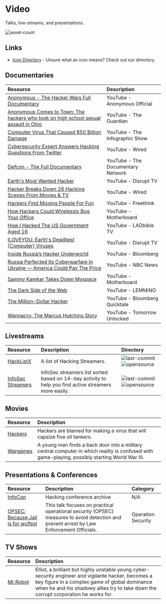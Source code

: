 # Video

Talks, live-streams, and presentations.

![asset-count](https://img.shields.io/badge/Tools%20%26%20Resources%20Availalbe-24-947cb0?style=for-the-badge)

## Links <!-- {docsify-ignore} -->

- [Icon Directory](../ICONS.md) - Unsure what an icon means? Check out our directory.

## Documentaries

| Resource | Description | 
| :--- | :--- | 
| [Anonymous - The Hacker Wars Full Documentary](https://youtu.be/ku9edEKvGuY) | YouTube - Anonymous Official |
| [Anonymous Comes to Town: The hackers who took on high school sexual assault in Ohio](https://youtu.be/3pJyMC5lKds) | YouTube - The Guardian |
| [Computer Virus That Caused $50 Billion Damage](https://youtu.be/cRH-khasTfg) | YouTube - The Infographic Show |
| [Cybersecurity Expert Answers Hacking Questions From Twitter](https://youtu.be/b52cfb6lweU) | YouTube - Wired |
| [Defcon - The Full Documentary](https://youtu.be/3ctQOmjQyYg) | YouTube - The Documentary Network |
| [Earth's Most Wanted Hacker](https://youtu.be/PlbUYl67LTY/) | YouTube - Disrupt TV |
| [Hacker Breaks Down 26 Hacking Scenes From Movies & TV](https://youtu.be/GWKB2AeUR04) | YouTube - Wired |
| [Hackers Find Missing People For Fun](https://youtu.be/2puBmXfi9Z0) | YouTube - Freethink |
| [How Hackers Could Wirelessly Bug Your Office](https://youtu.be/5GnMj5cus4A) | YouTube - Motherboard |
| [How I Hacked The US Government Aged 16](https://youtu.be/HXXoO0FwUKQ) | YouTube - LADbible TV |
| [ILOVEYOU: Earth's Deadliest [Computer] Viruses](https://youtu.be/soZyb6lMx4c) | YouTube - Disrupt TV |
| [Inside Russia’s Hacker Underworld](https://youtu.be/GWKB2AeUR04) | YouTube - Bloomberg |
| [Russia Perfected Its Cyberwarfare In Ukraine — America Could Pay The Price](https://youtu.be/nW__A5V-EmQ) | YouTube - NBC News |
| [Sammy Kamkar Takes Down Myspace](https://youtu.be/DtnuaHl378M) | YouTube - Motherboard |
| [The Dark Side of the Web](https://youtu.be/mUP0tx7Ib2w) | YouTube - LEMMiNO |
| [The Million-Dollar Hacker](https://youtu.be/icyTUMjlvMg) | YouTube - Bloomberg Quicktale |
| [Wannacry: The Marcus Hutchins Story](https://youtu.be/vveLaA-z3-o) | YouTube - Tomorrow Unlocked |


## Livestreams

| Resource | Description | Directory |
| :--- | :--- | :--- |
| [HackListX](https://hacklistx.github.io/) | A list of Hacking Streamers. | ![last-commit](https://img.shields.io/github/last-commit/HackListX/HackListX.github.io?color=947cb0&style=flat-square) ![opensource](https://raw.githubusercontent.com/InfosecHouse/InfosecHouse/main/icons/opensource.png) |
| [InfoSec Streamers](https://infosecstreams.github.io) | InfoSec streamers list sorted based on 14-day activity to help you find active streamers more easily. | ![last-commit](https://img.shields.io/github/last-commit/infosecstreams/infosecstreams.github.io?color=947cb0&style=flat-square) ![opensource](https://raw.githubusercontent.com/InfosecHouse/InfosecHouse/main/icons/opensource.png) |

## Movies

| Resource | Description | 
| :--- | :--- | 
| [Hackers](https://youtu.be/5T_CqqjOPDc) | Hackers are blamed for making a virus that will capsize five oil tankers. | 
| [Wargames](https://www.imdb.com/title/tt0086567/) | A young man finds a back door into a military central computer in which reality is confused with game-playing, possibly starting World War III. |

## Presentations & Conferences

| Resource | Description | Category |
| :--- | :--- | :--- |
| [InfoCon](https://infocon.org/) | Hacking conference archive | N/A |
| [OPSEC: Because Jail is for wuftpd](https://www.youtube.com/watch?v=9XaYdCdwiWU) | This talk focuses on practical operational security (OPSEC) measures to avoid detection and prevent arrest by Law Enforcement Officials. | Operation Security |

## TV Shows

| Resource | Description | 
| :--- | :--- | 
| [Mr.Robot](https://www.imdb.com/title/tt4158110/) | Elliot, a brilliant but highly unstable young cyber-security engineer and vigilante hacker, becomes a key figure in a complex game of global dominance when he and his shadowy allies try to take down the corrupt corporation he works for. | 
